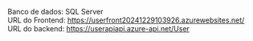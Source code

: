 Banco de dados: SQL Server  
URL do Frontend: https://userfront20241229103926.azurewebsites.net/  
URL do backend: https://userapiapi.azure-api.net/User
